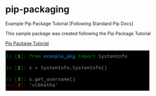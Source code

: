 # pip-packaging

Example Pip Package Tutorial [Following Standard Pip Docs]

This sample package was created following the Pip Package Tutorial 

[Pip Package Tutorial](https://packaging.python.org/tutorials/packaging-projects/)

![Alt Text](images/screencast.png "Example Package")
